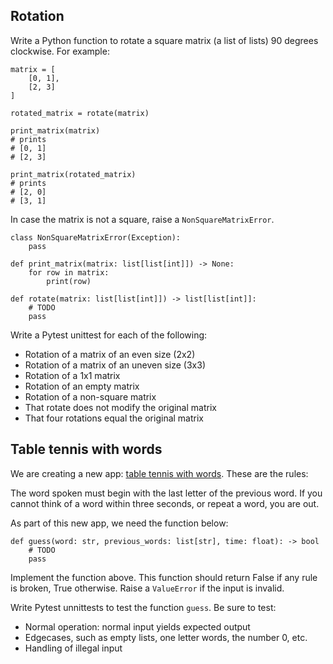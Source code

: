 ## Rotation

Write a Python function to rotate a square matrix (a list of lists) 90 degrees clockwise. For example:

```Py
matrix = [
    [0, 1],
    [2, 3]
]

rotated_matrix = rotate(matrix)

print_matrix(matrix)
# prints
# [0, 1]
# [2, 3]

print_matrix(rotated_matrix)
# prints
# [2, 0]
# [3, 1]
```

In case the matrix is not a square, raise a `NonSquareMatrixError`.

```Py
class NonSquareMatrixError(Exception):
    pass

def print_matrix(matrix: list[list[int]]) -> None:
    for row in matrix:
        print(row)

def rotate(matrix: list[list[int]]) -> list[list[int]]:
    # TODO
    pass
```

Write a Pytest unittest for each of the following:

* Rotation of a matrix of an even size (2x2)
* Rotation of a matrix of an uneven size (3x3)
* Rotation of a 1x1 matrix
* Rotation of an empty matrix
* Rotation of a non-square matrix
* That rotate does not modify the original matrix
* That four rotations equal the original matrix


## Table tennis with words

We are creating a new app: [table tennis with words](https://youtu.be/Wu1kSXpVV8Y?t=2319). These are the rules:

The word spoken must begin with the last letter of the previous word. If you cannot think of a word within three seconds, or repeat a word, you are out.

As part of this new app, we need the function below:

```Py
def guess(word: str, previous_words: list[str], time: float): -> bool
    # TODO
    pass
```

Implement the function above. This function should return False if any rule is broken, True otherwise. Raise a `ValueError` if the input is invalid.

Write Pytest unnittests to test the function `guess`. Be sure to test:

* Normal operation: normal input yields expected output
* Edgecases, such as empty lists, one letter words, the number 0, etc.
* Handling of illegal input